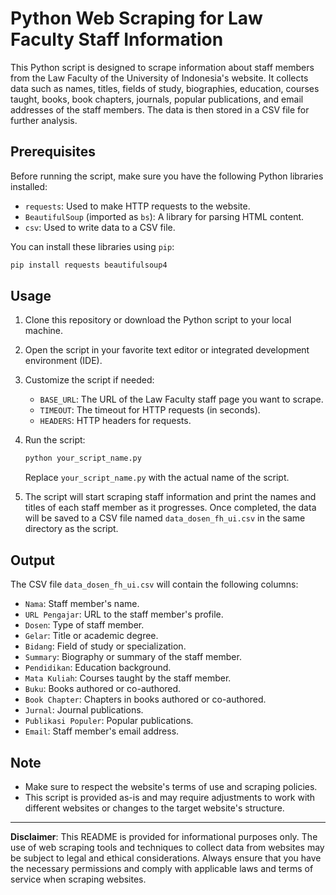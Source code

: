 # Python Web Scraping for Law Faculty Staff Information

This Python script is designed to scrape information about staff members from the Law Faculty of the University of Indonesia's website. It collects data such as names, titles, fields of study, biographies, education, courses taught, books, book chapters, journals, popular publications, and email addresses of the staff members. The data is then stored in a CSV file for further analysis.

## Prerequisites

Before running the script, make sure you have the following Python libraries installed:

- `requests`: Used to make HTTP requests to the website.
- `BeautifulSoup` (imported as `bs`): A library for parsing HTML content.
- `csv`: Used to write data to a CSV file.

You can install these libraries using `pip`:

```bash
pip install requests beautifulsoup4
```

## Usage

1. Clone this repository or download the Python script to your local machine.

2. Open the script in your favorite text editor or integrated development environment (IDE).

3. Customize the script if needed:

   - `BASE_URL`: The URL of the Law Faculty staff page you want to scrape.
   - `TIMEOUT`: The timeout for HTTP requests (in seconds).
   - `HEADERS`: HTTP headers for requests.

4. Run the script:

   ```bash
   python your_script_name.py
   ```

   Replace `your_script_name.py` with the actual name of the script.

5. The script will start scraping staff information and print the names and titles of each staff member as it progresses. Once completed, the data will be saved to a CSV file named `data_dosen_fh_ui.csv` in the same directory as the script.

## Output

The CSV file `data_dosen_fh_ui.csv` will contain the following columns:

- `Nama`: Staff member's name.
- `URL Pengajar`: URL to the staff member's profile.
- `Dosen`: Type of staff member.
- `Gelar`: Title or academic degree.
- `Bidang`: Field of study or specialization.
- `Summary`: Biography or summary of the staff member.
- `Pendidikan`: Education background.
- `Mata Kuliah`: Courses taught by the staff member.
- `Buku`: Books authored or co-authored.
- `Book Chapter`: Chapters in books authored or co-authored.
- `Jurnal`: Journal publications.
- `Publikasi Populer`: Popular publications.
- `Email`: Staff member's email address.

## Note

- Make sure to respect the website's terms of use and scraping policies.
- This script is provided as-is and may require adjustments to work with different websites or changes to the target website's structure.

---

**Disclaimer**: This README is provided for informational purposes only. The use of web scraping tools and techniques to collect data from websites may be subject to legal and ethical considerations. Always ensure that you have the necessary permissions and comply with applicable laws and terms of service when scraping websites.
